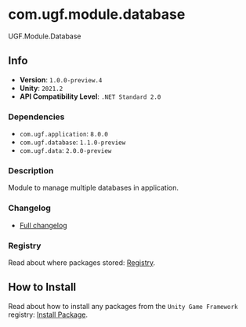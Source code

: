 # com.ugf.module.database

UGF.Module.Database

## Info

- **Version**: `1.0.0-preview.4`
- **Unity**: `2021.2`
- **API Compatibility Level**: `.NET Standard 2.0`

### Dependencies

- `com.ugf.application`: `8.0.0`
- `com.ugf.database`: `1.1.0-preview`
- `com.ugf.data`: `2.0.0-preview`


### Description

Module to manage multiple databases in application.

### Changelog

- [Full changelog](changelog.md)

### Registry

Read about where packages stored: [Registry](https://github.com/unity-game-framework/organization/blob/main/docs/registry.md).

## How to Install

Read about how to install any packages from the `Unity Game Framework` registry: [Install Package](https://github.com/unity-game-framework/organization/blob/main/docs/install-packages.md).
